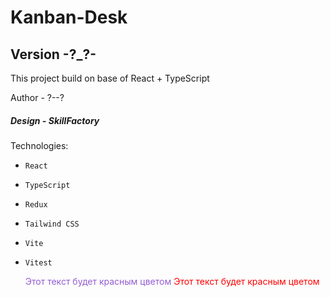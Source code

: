 # Kanban-Desk
## Version -?_?-

This project build on base of React + TypeScript

Author - ?--?

##### Design - SkillFactory

Technologies:
  - `React`
  - `TypeScript`
  - `Redux`
  - `Tailwind CSS`
  - `Vite`
  - `Vitest`

     <font color="#935cd1">Этот текст будет красным цветом</font>
     <font color="red">Этот текст будет красным цветом</font>
